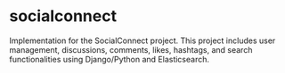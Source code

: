 # socialconnect
Implementation for the SocialConnect project. This project includes user management, discussions, comments, likes, hashtags, and search functionalities using Django/Python and Elasticsearch.
